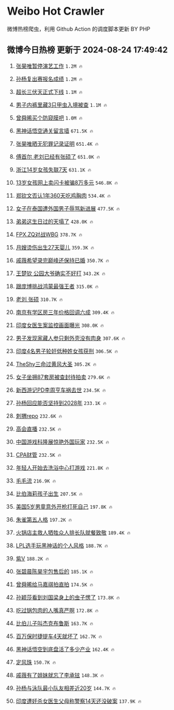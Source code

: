 # Weibo Hot Crawler 



微博热榜爬虫，利用 Github Action 的调度脚本更新 BY PHP 


## 微博今日热榜 更新于 2024-08-24 17:49:42 
1. [张昊唯暂停演艺工作](https://s.weibo.com/weibo?q=%23%E5%BC%A0%E6%98%8A%E5%94%AF%E6%9A%82%E5%81%9C%E6%BC%94%E8%89%BA%E5%B7%A5%E4%BD%9C%23&t=31&band_rank=1&Refer=top) `1.2M 🔥` 

1. [孙杨复出赛报名成绩](https://s.weibo.com/weibo?q=%23%E5%AD%99%E6%9D%A8%E5%A4%8D%E5%87%BA%E8%B5%9B%E6%8A%A5%E5%90%8D%E6%88%90%E7%BB%A9%23&t=31&band_rank=2&Refer=top) `1.2M 🔥` 

1. [超长三伏天正式下线](https://s.weibo.com/weibo?q=%23%E8%B6%85%E9%95%BF%E4%B8%89%E4%BC%8F%E5%A4%A9%E6%AD%A3%E5%BC%8F%E4%B8%8B%E7%BA%BF%23&t=31&band_rank=3&Refer=top) `1.1M 🔥` 

1. [男子内裤里藏3只甲虫入境被查](https://s.weibo.com/weibo?q=%23%E7%94%B7%E5%AD%90%E5%86%85%E8%A3%A4%E9%87%8C%E8%97%8F3%E5%8F%AA%E7%94%B2%E8%99%AB%E5%85%A5%E5%A2%83%E8%A2%AB%E6%9F%A5%23&t=31&band_rank=4&Refer=top) `1.1M 🔥` 

1. [曾舜晞买个防窥膜吧](https://s.weibo.com/weibo?q=%23%E6%9B%BE%E8%88%9C%E6%99%9E%E4%B9%B0%E4%B8%AA%E9%98%B2%E7%AA%A5%E8%86%9C%E5%90%A7%23&t=31&band_rank=5&Refer=top) `1.0M 🔥` 

1. [黑神话悟空通关留言墙](https://s.weibo.com/weibo?q=%23%E9%BB%91%E7%A5%9E%E8%AF%9D%E6%82%9F%E7%A9%BA%E9%80%9A%E5%85%B3%E7%95%99%E8%A8%80%E5%A2%99%23&t=31&band_rank=6&Refer=top) `671.5K 🔥` 

1. [张昊唯晒无犯罪记录证明](https://s.weibo.com/weibo?q=%23%E5%BC%A0%E6%98%8A%E5%94%AF%E6%99%92%E6%97%A0%E7%8A%AF%E7%BD%AA%E8%AE%B0%E5%BD%95%E8%AF%81%E6%98%8E%23&t=31&band_rank=7&Refer=top) `651.4K 🔥` 

1. [傅首尔 老刘已经有张硕了](https://s.weibo.com/weibo?q=%E5%82%85%E9%A6%96%E5%B0%94%20%E8%80%81%E5%88%98%E5%B7%B2%E7%BB%8F%E6%9C%89%E5%BC%A0%E7%A1%95%E4%BA%86&t=31&band_rank=8&Refer=top) `651.0K 🔥` 

1. [浙江14岁女孩失联7天](https://s.weibo.com/weibo?q=%23%E6%B5%99%E6%B1%9F14%E5%B2%81%E5%A5%B3%E5%AD%A9%E5%A4%B1%E8%81%947%E5%A4%A9%23&t=31&band_rank=9&Refer=top) `631.1K 🔥` 

1. [13岁女孩网上卖闪卡被骗8万多元](https://s.weibo.com/weibo?q=%2313%E5%B2%81%E5%A5%B3%E5%AD%A9%E7%BD%91%E4%B8%8A%E5%8D%96%E9%97%AA%E5%8D%A1%E8%A2%AB%E9%AA%978%E4%B8%87%E5%A4%9A%E5%85%83%23&t=31&band_rank=10&Refer=top) `546.8K 🔥` 

1. [郑钦文否认1年360天吃鸡胸肉](https://s.weibo.com/weibo?q=%23%E9%83%91%E9%92%A6%E6%96%87%E5%90%A6%E8%AE%A41%E5%B9%B4360%E5%A4%A9%E5%90%83%E9%B8%A1%E8%83%B8%E8%82%89%23&t=31&band_rank=11&Refer=top) `534.4K 🔥` 

1. [女子在泰国遭外国男子辱骂新进展](https://s.weibo.com/weibo?q=%23%E5%A5%B3%E5%AD%90%E5%9C%A8%E6%B3%B0%E5%9B%BD%E9%81%AD%E5%A4%96%E5%9B%BD%E7%94%B7%E5%AD%90%E8%BE%B1%E9%AA%82%E6%96%B0%E8%BF%9B%E5%B1%95%23&t=31&band_rank=12&Refer=top) `477.5K 🔥` 

1. [弟弟这生日过的天塌了](https://s.weibo.com/weibo?q=%E5%BC%9F%E5%BC%9F%E8%BF%99%E7%94%9F%E6%97%A5%E8%BF%87%E7%9A%84%E5%A4%A9%E5%A1%8C%E4%BA%86&t=31&band_rank=13&Refer=top) `428.0K 🔥` 

1. [FPX.ZQ对战WBG](https://s.weibo.com/weibo?q=%23FPX.ZQ%E5%AF%B9%E6%88%98WBG%23&t=31&band_rank=14&Refer=top) `378.7K 🔥` 

1. [月嫂烫伤出生27天婴儿](https://s.weibo.com/weibo?q=%23%E6%9C%88%E5%AB%82%E7%83%AB%E4%BC%A4%E5%87%BA%E7%94%9F27%E5%A4%A9%E5%A9%B4%E5%84%BF%23&t=31&band_rank=15&Refer=top) `359.3K 🔥` 

1. [戚薇希望录完巅峰还保持已婚](https://s.weibo.com/weibo?q=%23%E6%88%9A%E8%96%87%E5%B8%8C%E6%9C%9B%E5%BD%95%E5%AE%8C%E5%B7%85%E5%B3%B0%E8%BF%98%E4%BF%9D%E6%8C%81%E5%B7%B2%E5%A9%9A%23&t=31&band_rank=16&Refer=top) `350.7K 🔥` 

1. [王楚钦 公园大爷确实不好打](https://s.weibo.com/weibo?q=%E7%8E%8B%E6%A5%9A%E9%92%A6%20%E5%85%AC%E5%9B%AD%E5%A4%A7%E7%88%B7%E7%A1%AE%E5%AE%9E%E4%B8%8D%E5%A5%BD%E6%89%93&t=31&band_rank=17&Refer=top) `343.2K 🔥` 

1. [跟庞博挑战鸿蒙最强王者](https://s.weibo.com/weibo?q=%23%E8%B7%9F%E5%BA%9E%E5%8D%9A%E6%8C%91%E6%88%98%E9%B8%BF%E8%92%99%E6%9C%80%E5%BC%BA%E7%8E%8B%E8%80%85%23&t=31&band_rank=18&Refer=top) `315.0K 🔥` 

1. [老刘 张硕](https://s.weibo.com/weibo?q=%E8%80%81%E5%88%98%20%E5%BC%A0%E7%A1%95&t=31&band_rank=19&Refer=top) `310.7K 🔥` 

1. [南京有学区房三年价格回调六成](https://s.weibo.com/weibo?q=%23%E5%8D%97%E4%BA%AC%E6%9C%89%E5%AD%A6%E5%8C%BA%E6%88%BF%E4%B8%89%E5%B9%B4%E4%BB%B7%E6%A0%BC%E5%9B%9E%E8%B0%83%E5%85%AD%E6%88%90%23&t=31&band_rank=20&Refer=top) `309.4K 🔥` 

1. [印度女医生案监控画面曝光](https://s.weibo.com/weibo?q=%23%E5%8D%B0%E5%BA%A6%E5%A5%B3%E5%8C%BB%E7%94%9F%E6%A1%88%E7%9B%91%E6%8E%A7%E7%94%BB%E9%9D%A2%E6%9B%9D%E5%85%89%23&t=31&band_rank=21&Refer=top) `308.0K 🔥` 

1. [男子发现家藏人参只剩外壳没有肉身](https://s.weibo.com/weibo?q=%23%E7%94%B7%E5%AD%90%E5%8F%91%E7%8E%B0%E5%AE%B6%E8%97%8F%E4%BA%BA%E5%8F%82%E5%8F%AA%E5%89%A9%E5%A4%96%E5%A3%B3%E6%B2%A1%E6%9C%89%E8%82%89%E8%BA%AB%23&t=31&band_rank=22&Refer=top) `307.6K 🔥` 

1. [印度4名男子轮奸低种姓女孩获刑](https://s.weibo.com/weibo?q=%23%E5%8D%B0%E5%BA%A64%E5%90%8D%E7%94%B7%E5%AD%90%E8%BD%AE%E5%A5%B8%E4%BD%8E%E7%A7%8D%E5%A7%93%E5%A5%B3%E5%AD%A9%E8%8E%B7%E5%88%91%23&t=31&band_rank=23&Refer=top) `306.5K 🔥` 

1. [TheShy三命过黄风大圣](https://s.weibo.com/weibo?q=%23TheShy%E4%B8%89%E5%91%BD%E8%BF%87%E9%BB%84%E9%A3%8E%E5%A4%A7%E5%9C%A3%23&t=31&band_rank=24&Refer=top) `305.2K 🔥` 

1. [女子坐拥87套房被查封待拍卖](https://s.weibo.com/weibo?q=%23%E5%A5%B3%E5%AD%90%E5%9D%90%E6%8B%A587%E5%A5%97%E6%88%BF%E8%A2%AB%E6%9F%A5%E5%B0%81%E5%BE%85%E6%8B%8D%E5%8D%96%23&t=31&band_rank=25&Refer=top) `279.6K 🔥` 

1. [新西游记PD李周亨车祸去世](https://s.weibo.com/weibo?q=%23%E6%96%B0%E8%A5%BF%E6%B8%B8%E8%AE%B0PD%E6%9D%8E%E5%91%A8%E4%BA%A8%E8%BD%A6%E7%A5%B8%E5%8E%BB%E4%B8%96%23&t=31&band_rank=26&Refer=top) `234.5K 🔥` 

1. [孙杨回应能否坚持到2028年](https://s.weibo.com/weibo?q=%23%E5%AD%99%E6%9D%A8%E5%9B%9E%E5%BA%94%E8%83%BD%E5%90%A6%E5%9D%9A%E6%8C%81%E5%88%B02028%E5%B9%B4%23&t=31&band_rank=27&Refer=top) `233.1K 🔥` 

1. [刺猬repo](https://s.weibo.com/weibo?q=%E5%88%BA%E7%8C%ACrepo&t=31&band_rank=28&Refer=top) `232.6K 🔥` 

1. [高会直播](https://s.weibo.com/weibo?q=%E9%AB%98%E4%BC%9A%E7%9B%B4%E6%92%AD&t=31&band_rank=29&Refer=top) `232.5K 🔥` 

1. [中国游戏科隆展惊艳外国玩家](https://s.weibo.com/weibo?q=%23%E4%B8%AD%E5%9B%BD%E6%B8%B8%E6%88%8F%E7%A7%91%E9%9A%86%E5%B1%95%E6%83%8A%E8%89%B3%E5%A4%96%E5%9B%BD%E7%8E%A9%E5%AE%B6%23&t=31&band_rank=30&Refer=top) `232.5K 🔥` 

1. [CPA财管](https://s.weibo.com/weibo?q=CPA%E8%B4%A2%E7%AE%A1&t=31&band_rank=31&Refer=top) `232.5K 🔥` 

1. [年轻人开始去洗浴中心打游戏](https://s.weibo.com/weibo?q=%23%E5%B9%B4%E8%BD%BB%E4%BA%BA%E5%BC%80%E5%A7%8B%E5%8E%BB%E6%B4%97%E6%B5%B4%E4%B8%AD%E5%BF%83%E6%89%93%E6%B8%B8%E6%88%8F%23&t=31&band_rank=32&Refer=top) `221.8K 🔥` 

1. [毛毛流](https://s.weibo.com/weibo?q=%E6%AF%9B%E6%AF%9B%E6%B5%81&t=31&band_rank=33&Refer=top) `216.9K 🔥` 

1. [比伯海莉孩子出生](https://s.weibo.com/weibo?q=%23%E6%AF%94%E4%BC%AF%E6%B5%B7%E8%8E%89%E5%AD%A9%E5%AD%90%E5%87%BA%E7%94%9F%23&t=31&band_rank=34&Refer=top) `207.5K 🔥` 

1. [美国5岁男童意外开枪打死自己](https://s.weibo.com/weibo?q=%23%E7%BE%8E%E5%9B%BD5%E5%B2%81%E7%94%B7%E7%AB%A5%E6%84%8F%E5%A4%96%E5%BC%80%E6%9E%AA%E6%89%93%E6%AD%BB%E8%87%AA%E5%B7%B1%23&t=31&band_rank=35&Refer=top) `197.8K 🔥` 

1. [朱雀第五人格](https://s.weibo.com/weibo?q=%E6%9C%B1%E9%9B%80%E7%AC%AC%E4%BA%94%E4%BA%BA%E6%A0%BC&t=31&band_rank=36&Refer=top) `197.2K 🔥` 

1. [火锅店主救人牺牲众人排长队就餐致敬](https://s.weibo.com/weibo?q=%23%E7%81%AB%E9%94%85%E5%BA%97%E4%B8%BB%E6%95%91%E4%BA%BA%E7%89%BA%E7%89%B2%E4%BC%97%E4%BA%BA%E6%8E%92%E9%95%BF%E9%98%9F%E5%B0%B1%E9%A4%90%E8%87%B4%E6%95%AC%23&t=31&band_rank=37&Refer=top) `189.4K 🔥` 

1. [LPL选手玩黑神话的个人风格](https://s.weibo.com/weibo?q=LPL%E9%80%89%E6%89%8B%E7%8E%A9%E9%BB%91%E7%A5%9E%E8%AF%9D%E7%9A%84%E4%B8%AA%E4%BA%BA%E9%A3%8E%E6%A0%BC&t=31&band_rank=38&Refer=top) `188.7K 🔥` 

1. [紫V](https://s.weibo.com/weibo?q=%E7%B4%ABV&t=31&band_rank=39&Refer=top) `188.2K 🔥` 

1. [张碧晨陈昊宇包售后的](https://s.weibo.com/weibo?q=%E5%BC%A0%E7%A2%A7%E6%99%A8%E9%99%88%E6%98%8A%E5%AE%87%E5%8C%85%E5%94%AE%E5%90%8E%E7%9A%84&t=31&band_rank=40&Refer=top) `185.1K 🔥` 

1. [曾舜晞给马嘉祺拍直拍](https://s.weibo.com/weibo?q=%23%E6%9B%BE%E8%88%9C%E6%99%9E%E7%BB%99%E9%A9%AC%E5%98%89%E7%A5%BA%E6%8B%8D%E7%9B%B4%E6%8B%8D%23&t=31&band_rank=41&Refer=top) `174.5K 🔥` 

1. [孙颖莎看到刘国梁身上的虫子愣了](https://s.weibo.com/weibo?q=%23%E5%AD%99%E9%A2%96%E8%8E%8E%E7%9C%8B%E5%88%B0%E5%88%98%E5%9B%BD%E6%A2%81%E8%BA%AB%E4%B8%8A%E7%9A%84%E8%99%AB%E5%AD%90%E6%84%A3%E4%BA%86%23&t=31&band_rank=42&Refer=top) `173.8K 🔥` 

1. [吃过锅包肉的人嘴真严啊](https://s.weibo.com/weibo?q=%23%E5%90%83%E8%BF%87%E9%94%85%E5%8C%85%E8%82%89%E7%9A%84%E4%BA%BA%E5%98%B4%E7%9C%9F%E4%B8%A5%E5%95%8A%23&t=31&band_rank=43&Refer=top) `172.8K 🔥` 

1. [比伯儿子叫杰克布鲁斯](https://s.weibo.com/weibo?q=%E6%AF%94%E4%BC%AF%E5%84%BF%E5%AD%90%E5%8F%AB%E6%9D%B0%E5%85%8B%E5%B8%83%E9%B2%81%E6%96%AF&t=31&band_rank=44&Refer=top) `163.7K 🔥` 

1. [百万保时捷提车4天就坏了](https://s.weibo.com/weibo?q=%23%E7%99%BE%E4%B8%87%E4%BF%9D%E6%97%B6%E6%8D%B7%E6%8F%90%E8%BD%A64%E5%A4%A9%E5%B0%B1%E5%9D%8F%E4%BA%86%23&t=31&band_rank=45&Refer=top) `162.7K 🔥` 

1. [黑神话悟空到底盘活了多少产业](https://s.weibo.com/weibo?q=%23%E9%BB%91%E7%A5%9E%E8%AF%9D%E6%82%9F%E7%A9%BA%E5%88%B0%E5%BA%95%E7%9B%98%E6%B4%BB%E4%BA%86%E5%A4%9A%E5%B0%91%E4%BA%A7%E4%B8%9A%23&t=31&band_rank=46&Refer=top) `162.4K 🔥` 

1. [定风珠](https://s.weibo.com/weibo?q=%E5%AE%9A%E9%A3%8E%E7%8F%A0&t=31&band_rank=47&Refer=top) `150.7K 🔥` 

1. [戚薇有了姐妹就忘了李承铉](https://s.weibo.com/weibo?q=%E6%88%9A%E8%96%87%E6%9C%89%E4%BA%86%E5%A7%90%E5%A6%B9%E5%B0%B1%E5%BF%98%E4%BA%86%E6%9D%8E%E6%89%BF%E9%93%89&t=31&band_rank=48&Refer=top) `148.3K 🔥` 

1. [孙杨与泳队最小队友相差近20岁](https://s.weibo.com/weibo?q=%23%E5%AD%99%E6%9D%A8%E4%B8%8E%E6%B3%B3%E9%98%9F%E6%9C%80%E5%B0%8F%E9%98%9F%E5%8F%8B%E7%9B%B8%E5%B7%AE%E8%BF%9120%E5%B2%81%23&t=31&band_rank=49&Refer=top) `144.7K 🔥` 

1. [印度遭奸杀女医生父母称警察14天还没破案](https://s.weibo.com/weibo?q=%23%E5%8D%B0%E5%BA%A6%E9%81%AD%E5%A5%B8%E6%9D%80%E5%A5%B3%E5%8C%BB%E7%94%9F%E7%88%B6%E6%AF%8D%E7%A7%B0%E8%AD%A6%E5%AF%9F14%E5%A4%A9%E8%BF%98%E6%B2%A1%E7%A0%B4%E6%A1%88%23&t=31&band_rank=50&Refer=top) `137.9K 🔥` 

